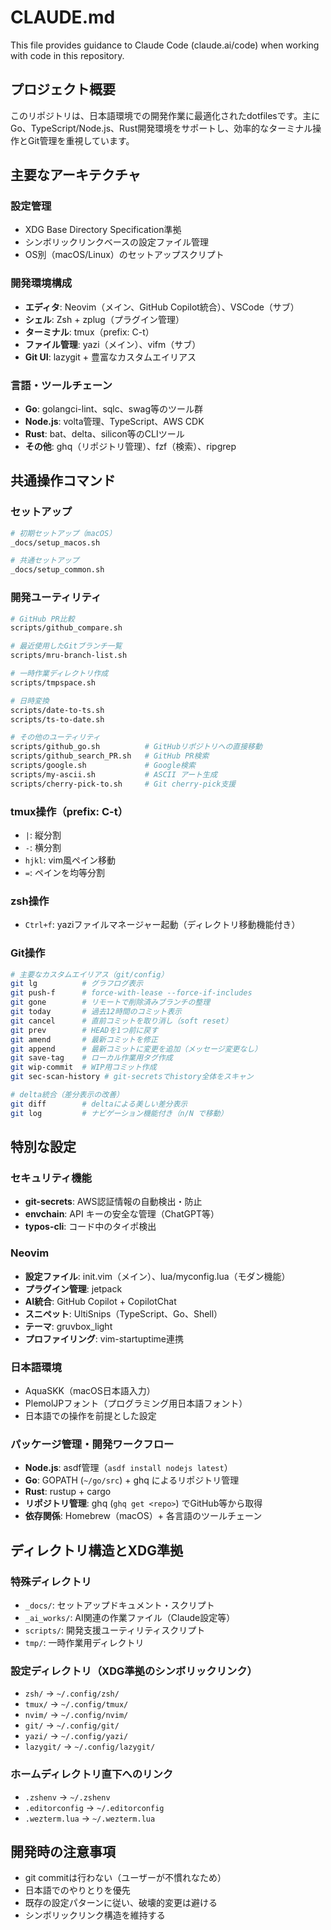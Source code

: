 # CLAUDE.md

This file provides guidance to Claude Code (claude.ai/code) when working with code in this repository.

## プロジェクト概要

このリポジトリは、日本語環境での開発作業に最適化されたdotfilesです。主にGo、TypeScript/Node.js、Rust開発環境をサポートし、効率的なターミナル操作とGit管理を重視しています。

## 主要なアーキテクチャ

### 設定管理
- XDG Base Directory Specification準拠
- シンボリックリンクベースの設定ファイル管理
- OS別（macOS/Linux）のセットアップスクリプト

### 開発環境構成
- **エディタ**: Neovim（メイン、GitHub Copilot統合）、VSCode（サブ）
- **シェル**: Zsh + zplug（プラグイン管理）
- **ターミナル**: tmux（prefix: C-t）
- **ファイル管理**: yazi（メイン）、vifm（サブ）
- **Git UI**: lazygit + 豊富なカスタムエイリアス

### 言語・ツールチェーン
- **Go**: golangci-lint、sqlc、swag等のツール群
- **Node.js**: volta管理、TypeScript、AWS CDK
- **Rust**: bat、delta、silicon等のCLIツール
- **その他**: ghq（リポジトリ管理）、fzf（検索）、ripgrep

## 共通操作コマンド

### セットアップ
```bash
# 初期セットアップ（macOS）
_docs/setup_macos.sh

# 共通セットアップ
_docs/setup_common.sh
```

### 開発ユーティリティ
```bash
# GitHub PR比較
scripts/github_compare.sh

# 最近使用したGitブランチ一覧
scripts/mru-branch-list.sh

# 一時作業ディレクトリ作成
scripts/tmpspace.sh

# 日時変換
scripts/date-to-ts.sh
scripts/ts-to-date.sh

# その他のユーティリティ
scripts/github_go.sh          # GitHubリポジトリへの直接移動
scripts/github_search_PR.sh   # GitHub PR検索
scripts/google.sh             # Google検索
scripts/my-ascii.sh           # ASCII アート生成
scripts/cherry-pick-to.sh     # Git cherry-pick支援
```

### tmux操作（prefix: C-t）
- `|`: 縦分割
- `-`: 横分割
- `hjkl`: vim風ペイン移動
- `=`: ペインを均等分割

### zsh操作
- `Ctrl+f`: yaziファイルマネージャー起動（ディレクトリ移動機能付き）

### Git操作
```bash
# 主要なカスタムエイリアス（git/config）
git lg          # グラフログ表示
git push-f      # force-with-lease --force-if-includes
git gone        # リモートで削除済みブランチの整理
git today       # 過去12時間のコミット表示
git cancel      # 直前コミットを取り消し（soft reset）
git prev        # HEADを1つ前に戻す
git amend       # 最新コミットを修正
git append      # 最新コミットに変更を追加（メッセージ変更なし）
git save-tag    # ローカル作業用タグ作成
git wip-commit  # WIP用コミット作成
git sec-scan-history # git-secretsでhistory全体をスキャン

# delta統合（差分表示の改善）
git diff        # deltaによる美しい差分表示
git log         # ナビゲーション機能付き（n/N で移動）
```

## 特別な設定

### セキュリティ機能
- **git-secrets**: AWS認証情報の自動検出・防止
- **envchain**: API キーの安全な管理（ChatGPT等）
- **typos-cli**: コード中のタイポ検出

### Neovim
- **設定ファイル**: init.vim（メイン）、lua/myconfig.lua（モダン機能）
- **プラグイン管理**: jetpack
- **AI統合**: GitHub Copilot + CopilotChat
- **スニペット**: UltiSnips（TypeScript、Go、Shell）
- **テーマ**: gruvbox_light
- **プロファイリング**: vim-startuptime連携

### 日本語環境
- AquaSKK（macOS日本語入力）
- PlemolJPフォント（プログラミング用日本語フォント）
- 日本語での操作を前提とした設定

### パッケージ管理・開発ワークフロー
- **Node.js**: asdf管理（`asdf install nodejs latest`）
- **Go**: GOPATH (`~/go/src`) + ghq によるリポジトリ管理
- **Rust**: rustup + cargo
- **リポジトリ管理**: ghq (`ghq get <repo>`) でGitHub等から取得
- **依存関係**: Homebrew（macOS）+ 各言語のツールチェーン

## ディレクトリ構造とXDG準拠

### 特殊ディレクトリ
- `_docs/`: セットアップドキュメント・スクリプト
- `_ai_works/`: AI関連の作業ファイル（Claude設定等）
- `scripts/`: 開発支援ユーティリティスクリプト
- `tmp/`: 一時作業用ディレクトリ

### 設定ディレクトリ（XDG準拠のシンボリックリンク）
- `zsh/` → `~/.config/zsh/`
- `tmux/` → `~/.config/tmux/`
- `nvim/` → `~/.config/nvim/`
- `git/` → `~/.config/git/`
- `yazi/` → `~/.config/yazi/`
- `lazygit/` → `~/.config/lazygit/`

### ホームディレクトリ直下へのリンク
- `.zshenv` → `~/.zshenv`
- `.editorconfig` → `~/.editorconfig`
- `.wezterm.lua` → `~/.wezterm.lua`

## 開発時の注意事項

- git commitは行わない（ユーザーが不慣れなため）
- 日本語でのやりとりを優先
- 既存の設定パターンに従い、破壊的変更は避ける
- シンボリックリンク構造を維持する
